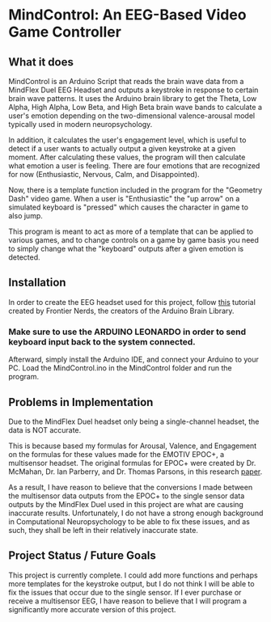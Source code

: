 # MindControl: An EEG-Based Video Game Controller


## What it does 

MindControl is an Arduino Script that reads the brain wave data from a MindFlex Duel EEG Headset and outputs a keystroke in response to certain brain wave patterns. 
It uses the Arduino brain library to get the Theta, Low Alpha, High Alpha, Low Beta, and High Beta brain wave bands to calculate a user's emotion depending on the two-dimensional valence-arousal model typically used in modern neuropsychology.

In addition, it calculates the user's engagement level, which is useful to detect if a user wants to actually output a given keystroke at a given moment.
After calculating these values, the program will then calculate what emotion a user is feeling. There are four emotions that are recognized for now (Enthusiastic, Nervous, Calm, and Disappointed).

Now, there is a template function included in the program for the "Geometry Dash" video game. 
When a user is "Enthusiastic" the "up arrow" on a simulated keyboard is "pressed" which causes the character in game to also jump.

This program is meant to act as more of a template that can be applied to various games, and to change controls on a game by game basis you need to simply change what the "keyboard" outputs after a given emotion is detected.

## Installation

In order to create the EEG headset used for this project, follow [this](https://frontiernerds.com/brain-hack) tutorial created by Frontier Nerds, the creators of the Arduino Brain Library. 

### Make sure to use the ARDUINO LEONARDO in order to send keyboard input back to the system connected.

Afterward, simply install the Arduino IDE, and connect your Arduino to your PC. Load the MindControl.ino in the MindControl folder and run the program.

## Problems in Implementation

Due to the MindFlex Duel headset only being a single-channel headset, the data is NOT accurate. 

This is because based my formulas for Arousal, Valence, and Engagement on the formulas for these values made for the EMOTIV EPOC+, a multisensor headset.
The original formulas for EPOC+ were created by Dr. McMahan, Dr. Ian Parberry, and Dr. Thomas Parsons, in this research [paper](https://doi.org/10.1016/j.promfg.2015.07.376).

As a result, I have reason to believe that the conversions I made between the multisensor data outputs from the EPOC+ to the single sensor data outputs by the MindFlex Duel used in this project are what are causing inaccurate results.
Unfortunately, I do not have a strong enough background in Computational Neuropsychology to be able to fix these issues, and as such, they shall be left in their relatively inaccurate state.

## Project Status / Future Goals

This project is currently complete. I could add more functions and perhaps more templates for the keystroke output, but I do not think I will be able to fix the issues that occur due to the single sensor. 
If I ever purchase or receive a multisensor EEG, I have reason to believe that I will program a significantly more accurate version of this project.

